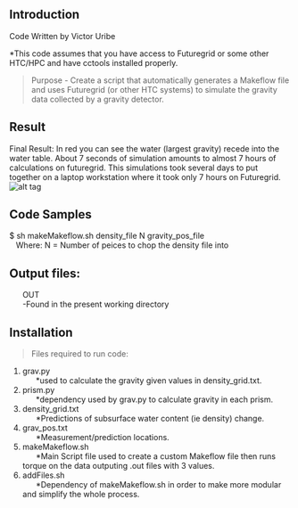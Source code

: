 ## Introduction

Code Written by Victor Uribe

*This code assumes that you have access to Futuregrid or some other HTC/HPC and have cctools installed properly.

> Purpose -
Create a script that automatically generates a Makeflow file and uses Futuregrid (or other HTC systems) to simulate the gravity data collected by a gravity detector.

## Result 

Final Result: In red you can see the water (largest gravity) recede into the water table. About 7 seconds of simulation amounts to almost 7 hours of calculations on futuregrid. This simulations took several days to put together on a laptop workstation where it took only 7 hours on Futuregrid.<br>
![alt tag](http://i243.photobucket.com/albums/ff91/redryno1221/Gravity_Modeling/56e4v.gif)


## Code Samples

> 
$ sh makeMakeflow.sh density_file N gravity_pos_file  
&nbsp;&nbsp;&nbsp;Where:  N = Number of peices to chop the density file into
<br>

## Output files:  
&nbsp;&nbsp;&nbsp;&nbsp;&nbsp;&nbsp;OUT  
&nbsp;&nbsp;&nbsp;&nbsp;&nbsp;&nbsp;-Found in the present working directory

## Installation

> Files required to run code:  
1. grav.py   
&nbsp;&nbsp;&nbsp;&nbsp;&nbsp;&nbsp;*used to calculate the gravity given values in density_grid.txt.  
2. prism.py  
&nbsp;&nbsp;&nbsp;&nbsp;&nbsp;&nbsp;*dependency used by grav.py to calculate gravity in each prism.  
3. density_grid.txt  
&nbsp;&nbsp;&nbsp;&nbsp;&nbsp;&nbsp;*Predictions of subsurface water content (ie density) change.  
4. grav_pos.txt  
&nbsp;&nbsp;&nbsp;&nbsp;&nbsp;&nbsp;*Measurement/prediction locations.  
5. makeMakeflow.sh  
&nbsp;&nbsp;&nbsp;&nbsp;&nbsp;&nbsp;*Main Script file used to create a custom Makeflow file then runs torque on the data outputing .out files with 3 values.  
6. addFiles.sh  
&nbsp;&nbsp;&nbsp;&nbsp;&nbsp;&nbsp;*Dependency of makeMakeflow.sh in order to make more modular and simplify the whole process.            
            